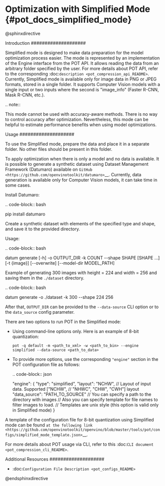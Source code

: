 # Optimization with Simplified Mode {#pot_docs_simplified_mode}

@sphinxdirective

Introduction
####################

Simplified mode is designed to make data preparation for the model optimization process easier. The mode is represented by an implementation of the Engine interface from the POT API. It allows reading the data from an arbitrary folder specified by the user. For more details about POT API, refer to the corresponding :doc:`description <pot_compression_api_README>`. Currently, Simplified mode is available only for image data in PNG or JPEG formats, stored in a single folder. It supports Computer Vision models with a single input or two inputs where the second is "image_info" (Faster R-CNN, Mask R-CNN, etc.).

.. note::

   This mode cannot be used with accuracy-aware methods. There is no way to control accuracy after optimization. Nevertheless, this mode can be helpful to estimate performance benefits when using model optimizations.

Usage
####################

To use the Simplified mode, prepare the data and place it in a separate folder. No other files should be present in this folder.

To apply optimization when there is only a model and no data is available. It is possible to generate a synthetic dataset using Dataset Management Framework (Datumaro) available on `GitHub <https://github.com/openvinotoolkit/datumaro>`__. Currently, data generation is available only for Computer Vision models, it can take time in some cases.

Install Datumaro:

.. code-block:: bash

   pip install datumaro


Create a synthetic dataset with elements of the specified type and shape, and save it to the provided directory.

Usage:

.. code-block:: bash

   datum generate [-h] -o OUTPUT_DIR -k COUNT --shape SHAPE [SHAPE ...]
     [-t {image}] [--overwrite] [--model-dir MODEL_PATH]


Example of generating 300 images with height = 224 and width = 256 and saving them in the ``./dataset`` directory.

.. code-block:: bash

   datum generate  -o ./dataset -k 300 --shape 224 256


After that, ``OUTPUT_DIR`` can be provided to the ``--data-source`` CLI option or to the ``data_source`` config parameter.

There are two options to run POT in the Simplified mode:

* Using command-line options only. Here is an example of 8-bit quantization:

  ``pot -q default -m <path_to_xml> -w <path_to_bin> --engine simplified --data-source <path_to_data>``

* To provide more options, use the corresponding `"engine"` section in the POT configuration file as follows:

  .. code-block:: json

     "engine": {
         "type": "simplified",
         "layout": "NCHW",               // Layout of input data. Supported ["NCHW",
                                         // "NHWC", "CHW", "CWH"] layout
         "data_source": "PATH_TO_SOURCE" // You can specify a path to the directory with images
                                         // Also you can specify template for file names to filter images to load.
                                         // Templates are unix style (this option is valid only in Simplified mode)
     }


A template of the configuration file for 8-bit quantization using Simplified mode can be found `at the following link <https://github.com/openvinotoolkit/openvino/blob/master/tools/pot/configs/simplified_mode_template.json>`__.

For more details about POT usage via CLI, refer to this :doc:`CLI document <pot_compression_cli_README>`.

Additional Resources
####################

* :doc:`Configuration File Description <pot_configs_README>`

@endsphinxdirective
